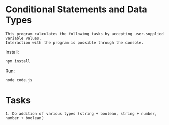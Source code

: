 # Conditional Statements and Data Types
```
This program calculates the following tasks by accepting user-supplied variable values.
Interaction with the program is possible through the console.
```
Install:
```
npm install
```
Run:
```
node code.js

```


# Tasks
```
1. Do addition of various types (string + boolean, string + number, number + boolean)
```
